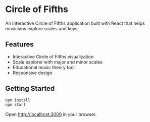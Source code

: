 # Circle of Fifths

An interactive Circle of Fifths application built with React that helps musicians explore scales and keys.

## Features

- Interactive Circle of Fifths visualization
- Scale explorer with major and minor scales
- Educational music theory tool
- Responsive design

## Getting Started

```bash
npm install
npm start
```

Open [http://localhost:3000](http://localhost:3000) in your browser.
